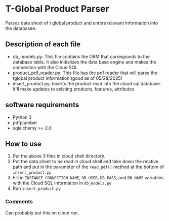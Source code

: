 # T-Global Product Parser
Parses data sheet of t global product and enters relevant information into the databasee.

## Description of each file
- db_models.py: This file contains the ORM that corresponds to the database table. It also initializes the data base engine and makes the connection with the Cloud SQL
- product_pdf_reader.py: This file has the pdf reader that will parse the tglobal product information (good as of 05/28/2025)
- insert_product.py: Inserts the product read into the cloud sql database. It'll make updates to existing products, features, attributes

## software requirements

- Python 3
- pdfplumber
- sqlalchemy >= 2.0

## How to use
1. Put the above 3 files in cloud shell directory.
2. Put the data sheet to be read in cloud shell and take down the relative path and put in the parameter of the `read_pdf()` method at the bottom of `insert_product.py`
3. Fill in `INSTANCE_CONNECTION_NAME`, `DB_USER`, `DB_PASS`, and `DB_NAME` variables with the Cloud SQL information in `db_models.py`
4. Run `insert_product.py`

### Comments
Can probably put this on cloud run.
